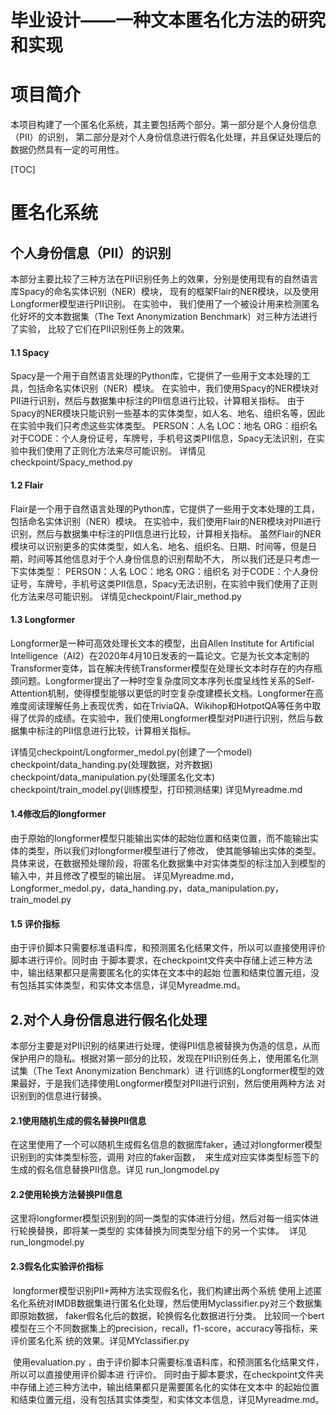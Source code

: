 # 毕业设计——一种文本匿名化方法的研究和实现

# 项目简介

本项目构建了一个匿名化系统，其主要包括两个部分。第一部分是个人身份信息（PII）的识别，
第二部分是对个人身份信息进行假名化处理，并且保证处理后的数据仍然具有一定的可用性。

[TOC]



# 匿名化系统

## 个人身份信息（PII）的识别

本部分主要比较了三种方法在PII识别任务上的效果，分别是使用现有的自然语言库Spacy的命名实体识别（NER）模块，
现有的框架Flair的NER模块，以及使用Longformer模型进行PII识别。 在实验中，
我们使用了一个被设计用来检测匿名化好坏的文本数据集（The Text Anonymization Benchmark）对三种方法进行了实验，
比较了它们在PII识别任务上的效果。

#### 1.1 Spacy

Spacy是一个用于自然语言处理的Python库，它提供了一些用于文本处理的工具，包括命名实体识别（NER）模块。
在实验中，我们使用Spacy的NER模块对PII进行识别，然后与数据集中标注的PII信息进行比较，计算相关指标。
由于Spacy的NER模块只能识别一些基本的实体类型，如人名、地名、组织名等，因此在实验中我们只考虑这些实体类型。
PERSON：人名 LOC：地名 ORG：组织名 
对于CODE：个人身份证号，车牌号，手机号这类PII信息，Spacy无法识别，在实验中我们使用了正则化方法来尽可能识别。
详情见checkpoint/Spacy_method.py

#### 1.2 Flair

Flair是一个用于自然语言处理的Python库，它提供了一些用于文本处理的工具，包括命名实体识别（NER）模块。
在实验中，我们使用Flair的NER模块对PII进行识别，然后与数据集中标注的PII信息进行比较，计算相关指标。
虽然Flair的NER模块可以识别更多的实体类型，如人名、地名、组织名、日期、时间等，但是日期，时间等其他信息对于个人身份信息的识别帮助不大，
所以我们还是只考虑一下实体类型：
PERSON：人名 LOC：地名 ORG：组织名 
对于CODE：个人身份证号，车牌号，手机号这类PII信息，Spacy无法识别，在实验中我们使用了正则化方法来尽可能识别。
详情见checkpoint/Flair_method.py

#### 1.3 Longformer

Longformer是一种可高效处理长文本的模型，出自Allen Institute for Artificial Intelligence（AI2）在2020年4月10日发表的一篇论文。它是为长文本定制的Transformer变体，旨在解决传统Transformer模型在处理长文本时存在的内存瓶颈问题。Longformer提出了一种时空复杂度同文本序列长度呈线性关系的Self-Attention机制，使得模型能够以更低的时空复杂度建模长文档。Longformer在高难度阅读理解任务上表现优秀，如在TriviaQA、Wikihop和HotpotQA等任务中取得了优异的成绩。在实验中，我们使用Longformer模型对PII进行识别，然后与数据集中标注的PII信息进行比较，计算相关指标。

详情见checkpoint/Longformer_medol.py(创建了一个model) checkpoint/data_handing.py(处理数据，对齐数据) 
checkpoint/data_manipulation.py(处理匿名化文本) checkpoint/train_model.py(训练模型，打印预测结果)
详见Myreadme.md

#### 1.4修改后的longformer 

由于原始的longformer模型只能输出实体的起始位置和结束位置，而不能输出实体的类型，所以我们对longformer模型进行了修改，
使其能够输出实体的类型。具体来说，在数据预处理阶段，将匿名化数据集中对实体类型的标注加入到模型的输入中，并且修改了模型的输出层。
详见Myreadme.md，Longformer_medol.py，data_handing.py，data_manipulation.py，train_model.py

####  1.5 评价指标

​		由于评价脚本只需要标准语料库，和预测匿名化结果文件，所以可以直接使用评价脚本进行评价。同时由		于脚本要求，在checkpoint文件夹中存储上述三种方法中，输出结果都只是需要匿名化的实体在文本中的起始		位置和结束位置元组，没有包括其实体类型，和实体文本信息，详见Myreadme.md。

## 2.对个人身份信息进行假名化处理

​		本部分主要是对PII识别的结果进行处理，使得PII信息被替换为伪造的信息，从而保护用户的隐私。
​		根据对第一部分的比较，发现在PII识别任务上，使用匿名化测试集（The Text Anonymization Benchmark）进		行训练的Longformer模型的效果最好，于是我们选择使用Longformer模型对PII进行识别，然后使用两种方法		对识别到的信息进行替换。

#### 	      2.1使用随机生成的假名替换PII信息

​		在这里使用了一个可以随机生成假名信息的数据库faker，通过对longformer模型识别到的实体类型标签，调用		对应的faker函数，
​		来生成对应实体类型标签下的生成的假名信息替换PII信息。
​		详见 run_longmodel.py

#### 		2.2使用轮换方法替换PII信息

​		这里将longformer模型识别到的同一类型的实体进行分组，然后对每一组实体进行轮换替换，即将某一类型的	实体替换为同类型分组下的另一个实体。
​		详见 run_longmodel.py

#### 		2.3假名化实验评价指标

​			longformer模型识别PII+两种方法实现假名化，我们构建出两个系统
​			使用上述匿名化系统对IMDB数据集进行匿名化处理，然后使用Myclassifier.py对三个数据集即原始数据，			faker假名化后的数据，轮换假名化数据进行分类。
​			比较同一个bert模型在三个不同数据集上的precision，recall，f1-score，accuracy等指标，来评价匿名化系			统的效果。详见MYclassifier.py

​		使用evaluation.py ，由于评价脚本只需要标准语料库，和预测匿名化结果文件，所以可以直接使用评价脚本进		行评价。
​		同时由于脚本要求，在checkpoint文件夹中存储上述三种方法中，输出结果都只是需要匿名化的实体在文本中		的起始位置和结束位置元组，没有包括其实体类型，和实体文本信息，详见Myreadme.md。
